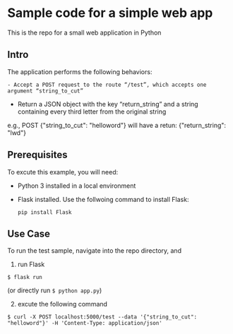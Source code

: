 # Sample code for a simple web app



This is the repo for a small web application in Python



## Intro

The application performs the following behaviors:

	- Accept a POST request to the route “/test”, which accepts one argument “string_to_cut”
 - Return a JSON object with the key “return_string” and a string containing every third letter from the original string

e.g., POST {"string_to_cut": "helloword"} will have a retun: {"return_string": "lwd"}



## Prerequisites

To excute this example, you will need:

- Python 3 installed in a local environment

- Flask installed. Use the follwoing command to install Flask:

  `pip install Flask`



## Use Case

To run the test sample, navigate into the repo directory, and

1. run Flask

```
$ flask run
```

(or directly run `$ python app.py`)

2. excute the following command

```
$ curl -X POST localhost:5000/test --data '{"string_to_cut": "helloword"}' -H 'Content-Type: application/json'
```

